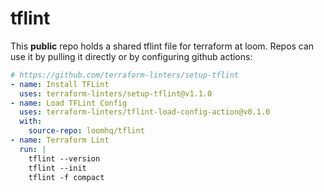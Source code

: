 # tflint

This **public** repo holds a shared tflint file for terraform at loom. Repos can use it by pulling it directly or by configuring github actions:

```yaml
# https://github.com/terraform-linters/setup-tflint
- name: Install TFLint
  uses: terraform-linters/setup-tflint@v1.1.0
- name: Load TFLint Config
  uses: terraform-linters/tflint-load-config-action@v0.1.0
  with:
    source-repo: loomhq/tflint
- name: Terraform Lint
  run: |
    tflint --version
    tflint --init
    tflint -f compact
```

